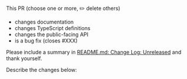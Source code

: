 This PR (choose one or more, ✏️ delete others)

* changes documentation
* changes TypeScript definitions
* changes the public-facing API
* is a bug fix (closes #XXX)

Please include a summary in [README.md: Change Log: Unreleased](https://github.com/photonstorm/phaser-ce/blob/master/README.md#unreleased) and thank yourself.

Describe the changes below:
